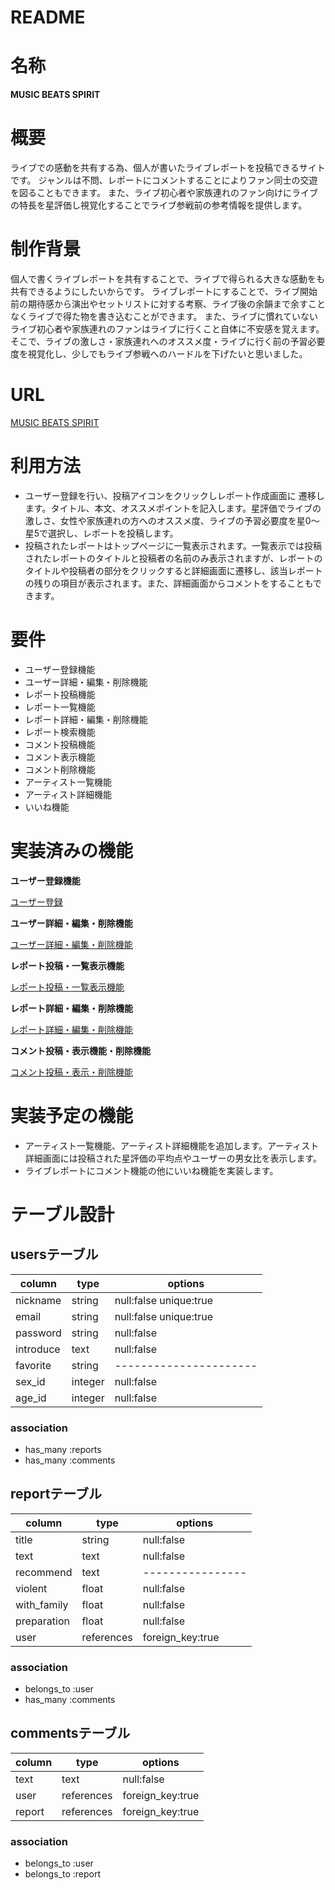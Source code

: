 # README

# 名称

**MUSIC BEATS SPIRIT**

# 概要

ライブでの感動を共有する為、個人が書いたライブレポートを投稿できるサイトです。
ジャンルは不問、レポートにコメントすることによりファン同士の交遊を図ることもできます。
また、ライブ初心者や家族連れのファン向けにライブの特長を星評価し視覚化することでライブ参戦前の参考情報を提供します。

# 制作背景

個人で書くライブレポートを共有することで、ライブで得られる大きな感動をも共有できるようにしたいからです。
ライブレポートにすることで、ライブ開始前の期待感から演出やセットリストに対する考察、ライブ後の余韻まで余すことなくライブで得た物を書き込むことができます。
また、ライブに慣れていないライブ初心者や家族連れのファンはライブに行くこと自体に不安感を覚えます。そこで、ライブの激しさ・家族連れへのオススメ度・ライブに行く前の予習必要度を視覚化し、少しでもライブ参戦へのハードルを下げたいと思いました。

# URL

[MUSIC BEATS SPIRIT](https://music-beats-spirit.herokuapp.com/)

# 利用方法

- ユーザー登録を行い、投稿アイコンをクリックしレポート作成画面に 遷移します。タイトル、本文、オススメポイントを記入します。星評価でライブの激しさ、女性や家族連れの方へのオススメ度、ライブの予習必要度を星0〜星5で選択し、レポートを投稿します。
- 投稿されたレポートはトップページに一覧表示されます。一覧表示では投稿されたレポートのタイトルと投稿者の名前のみ表示されますが、レポートのタイトルや投稿者の部分をクリックすると詳細画面に遷移し、該当レポートの残りの項目が表示されます。また、詳細画面からコメントをすることもできます。

#  要件

- ユーザー登録機能
- ユーザー詳細・編集・削除機能
- レポート投稿機能
- レポート一覧機能
- レポート詳細・編集・削除機能
- レポート検索機能
- コメント投稿機能
- コメント表示機能
- コメント削除機能
- アーティスト一覧機能
- アーティスト詳細機能
- いいね機能

# 実装済みの機能

**ユーザー登録機能**

[ユーザー登録](https://gyazo.com/c9e67ffdbd1735a3872870b35022ea6a)

**ユーザー詳細・編集・削除機能**

[ユーザー詳細・編集・削除機能](https://gyazo.com/350af313b569e5ea1ac2c727dc0aa728)

**レポート投稿・一覧表示機能**

[レポート投稿・一覧表示機能](https://gyazo.com/8d190adb2c9b7ca3ee10cbe4f3304288)

**レポート詳細・編集・削除機能**

[レポート詳細・編集・削除機能](https://gyazo.com/02c40f88497a6589be2f925460c72737)

**コメント投稿・表示機能・削除機能**

[コメント投稿・表示・削除機能](https://gyazo.com/21a6f0f1012b039e62b804d74f6a22d1)

# 実装予定の機能

- アーティスト一覧機能、アーティスト詳細機能を追加します。アーティスト詳細画面には投稿された星評価の平均点やユーザーの男女比を表示します。
- ライブレポートにコメント機能の他にいいね機能を実装します。

# テーブル設計

## usersテーブル

|   column  |   type  |         options        |
| --------- | ------- | ---------------------- |
|  nickname |  string | null:false unique:true |
|   email   |  string | null:false unique:true |
|  password |  string |       null:false       |
| introduce |   text  |       null:false       |
|  favorite |  string | ---------------------- |
|   sex_id  | integer |       null:false       |
|   age_id  | integer |       null:false       |

### association

- has_many :reports
- has_many :comments

## reportテーブル

|    column   |     type   |      options     |
| ----------- | ---------- | ---------------- |
|    title    |   string   |    null:false    |
|     text    |    text    |    null:false    |
|  recommend  |    text    | ---------------- |
|   violent   |    float   |    null:false    |
| with_family |    float   |    null:false    |
| preparation |    float   |    null:false    |
|     user    | references | foreign_key:true |

### association

- belongs_to :user
- has_many :comments

## commentsテーブル

| column |    type    |     options      |
| ------ | ---------- | ---------------- |
|  text  |    text    |    null:false    |
|  user  | references | foreign_key:true |
| report | references | foreign_key:true |

### association

- belongs_to :user
- belongs_to :report
